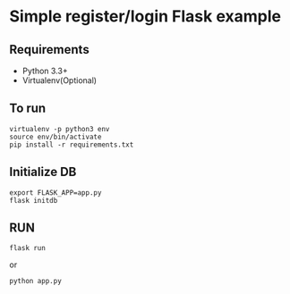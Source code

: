 # Simple register/login Flask example

## Requirements
* Python 3.3+
* Virtualenv(Optional)

## To run
```
virtualenv -p python3 env
source env/bin/activate
pip install -r requirements.txt
```

## Initialize DB
```
export FLASK_APP=app.py
flask initdb
```

## RUN
```
flask run
```
or
```
python app.py
```
